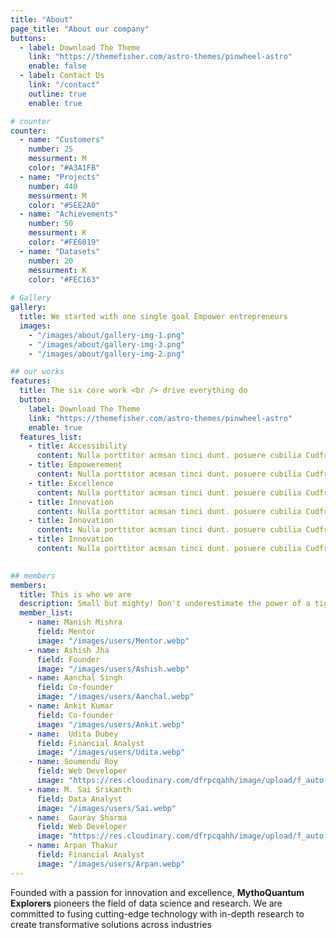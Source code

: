 ```yaml
---
title: "About"
page_title: "About our company"
buttons:
  - label: Download The Theme
    link: "https://themefisher.com/astro-themes/pinwheel-astro"
    enable: false
  - label: Contact Us
    link: "/contact"
    outline: true
    enable: true

# counter
counter:
  - name: "Customers"
    number: 25
    messurment: M
    color: "#A3A1FB"
  - name: "Projects"
    number: 440
    messurment: M
    color: "#5EE2A0"
  - name: "Achievements"
    number: 50
    messurment: K
    color: "#FE6019"
  - name: "Datasets"
    number: 20
    messurment: K
    color: "#FEC163"
    
# Gallery
gallery:
  title: We started with one single goal Empower entrepreneurs
  images:
    - "/images/about/gallery-img-1.png"
    - "/images/about/gallery-img-3.png"
    - "/images/about/gallery-img-2.png"

## our works
features:
  title: The six core work <br /> drive everything do
  button:
    label: Download The Theme
    link: "https://themefisher.com/astro-themes/pinwheel-astro"
    enable: true
  features_list:
    - title: Accessibility
      content: Nulla porttitor acmsan tinci dunt. posuere cubilia Cudfrae Donec velit neque, autor sit amet aliuam vel
    - title: Empowerement
      content: Nulla porttitor acmsan tinci dunt. posuere cubilia Cudfrae Donec velit neque, autor sit amet aliuam vel
    - title: Excellence
      content: Nulla porttitor acmsan tinci dunt. posuere cubilia Cudfrae Donec velit neque, autor sit amet aliuam vel
    - title: Innovation
      content: Nulla porttitor acmsan tinci dunt. posuere cubilia Cudfrae Donec velit neque, autor sit amet aliuam vel
    - title: Innovation
      content: Nulla porttitor acmsan tinci dunt. posuere cubilia Cudfrae Donec velit neque, autor sit amet aliuam vel
    - title: Innovation
      content: Nulla porttitor acmsan tinci dunt. posuere cubilia Cudfrae Donec velit neque, autor sit amet aliuam vel
    

## members
members:
  title: This is who we are
  description: Small but mighty! Don't underestimate the power of a tight-knit group with big dreams.
  member_list:
    - name: Manish Mishra 
      field: Mentor
      image: "/images/users/Mentor.webp"
    - name: Ashish Jha
      field: Founder
      image: "/images/users/Ashish.webp"
    - name: Aanchal Singh
      field: Co-founder
      image: "/images/users/Aanchal.webp"
    - name: Ankit Kumar
      field: Co-founder
      image: "/images/users/Ankit.webp"
    - name:  Udita Dubey
      field: Financial Analyst
      image: "/images/users/Udita.webp"
    - name: Soumendu Roy
      field: Web Developer
      image: "https://res.cloudinary.com/dfrpcqahh/image/upload/f_auto,q_auto/v1/mythoquantum/maleavatar"
    - name: M. Sai Srikanth
      field: Data Analyst
      image: "/images/users/Sai.webp"
    - name:  Gaurav Sharma
      field: Web Developer
      image: "https://res.cloudinary.com/dfrpcqahh/image/upload/f_auto,q_auto/v1/mythoquantum/maleavatar"
    - name: Arpan Thakur
      field: Financial Analyst
      image: "/images/users/Arpan.webp"
---
```

Founded with a passion for innovation and excellence, **MythoQuantum Explorers** pioneers the field
of data science and research. We are committed to fusing cutting-edge technology with in-depth
research to create transformative solutions across industries
